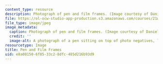 ```yaml
---
content_type: resource
description: Photograph of pen and film frames. (Image courtesy of Daniel Bersak.)
file: https://ol-ocw-studio-app-production.s3.amazonaws.com/courses/21w-730-1-expository-writing-exploring-social-and-ethical-issues-through-film-and-print-fall-2002/e8a081506f8533c28dfc485d216b93d9_21w-730-1f02.jpg
file_type: image/jpeg
image_metadata:
  caption: Photograph of pen and film frames. (Image courtesy of Daniel Bersak.)
  credit: ''
  image-alt: A photograph of a pen sitting on top of photo negatives, lit from behind.
resourcetype: Image
title: Pen and Film Frames
uid: e8a08150-6f85-33c2-8dfc-485d216b93d9
---
```

